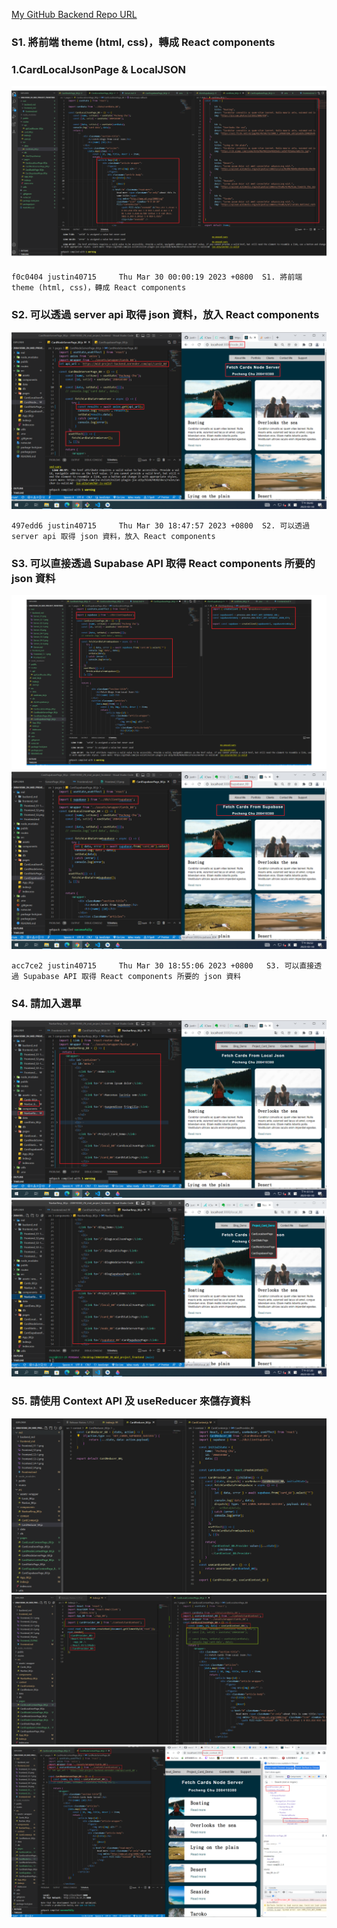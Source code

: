 [My GitHub Backend Repo URL](https://github.com/justin40715/208410380_2N_mid_project_frontend)

### S1. 將前端 theme (html, css)，轉成 React components

### 1.CardLocalJsonPage & LocalJSON

![](Frontend_S1-1.png)

```
f0c0404 justin40715     Thu Mar 30 00:00:19 2023 +0800  S1. 將前端 theme (html, css)，轉成 React components
```

### S2. 可以透過 server api 取得 json 資料，放入 React components

![](Frontend_S2.png)

```
497edd6 justin40715     Thu Mar 30 18:47:57 2023 +0800  S2. 可以透過 server api 取得 json 資料，放入 React components
```

### S3. 可以直接透過 Supabase API 取得 React components 所要的 json 資料

![](Frontend_S3-1.png)
![](Frontend_S3-2.png)

```
acc7ce2 justin40715     Thu Mar 30 18:55:06 2023 +0800   S3. 可以直接透過 Supabase API 取得 React components 所要的 json 資料
```

### S4. 請加入選單

![](Frontend_S4.png)
![](Frontend_S4-1.png)

### S5. 請使用 Context API 及 useReducer 來儲存資料

![](Frontend_S5.png)
![](Frontend_S5-1.png)
![](Frontend_S5-2.png)